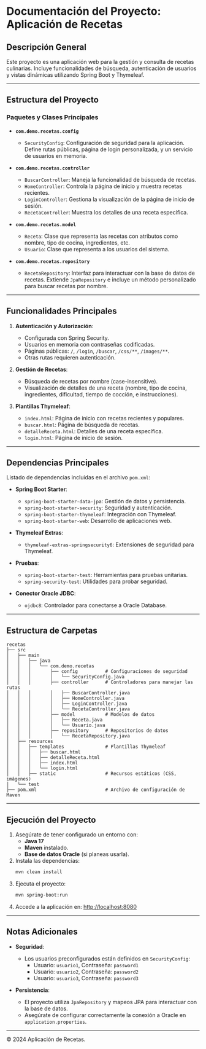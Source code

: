 
# Documentación del Proyecto: Aplicación de Recetas

## Descripción General
Este proyecto es una aplicación web para la gestión y consulta de recetas culinarias. Incluye funcionalidades de búsqueda, autenticación de usuarios y vistas dinámicas utilizando Spring Boot y Thymeleaf.

---

## Estructura del Proyecto

### Paquetes y Clases Principales
- **`com.demo.recetas.config`**
  - `SecurityConfig`: Configuración de seguridad para la aplicación. Define rutas públicas, página de login personalizada, y un servicio de usuarios en memoria.

- **`com.demo.recetas.controller`**
  - `BuscarController`: Maneja la funcionalidad de búsqueda de recetas.
  - `HomeController`: Controla la página de inicio y muestra recetas recientes.
  - `LoginController`: Gestiona la visualización de la página de inicio de sesión.
  - `RecetaController`: Muestra los detalles de una receta específica.

- **`com.demo.recetas.model`**
  - `Receta`: Clase que representa las recetas con atributos como nombre, tipo de cocina, ingredientes, etc.
  - `Usuario`: Clase que representa a los usuarios del sistema.

- **`com.demo.recetas.repository`**
  - `RecetaRepository`: Interfaz para interactuar con la base de datos de recetas. Extiende `JpaRepository` e incluye un método personalizado para buscar recetas por nombre.

---

## Funcionalidades Principales
1. **Autenticación y Autorización**:
   - Configurada con Spring Security.
   - Usuarios en memoria con contraseñas codificadas.
   - Páginas públicas: `/`, `/login`, `/buscar`, `/css/**`, `/images/**`.
   - Otras rutas requieren autenticación.

2. **Gestión de Recetas**:
   - Búsqueda de recetas por nombre (case-insensitive).
   - Visualización de detalles de una receta (nombre, tipo de cocina, ingredientes, dificultad, tiempo de cocción, e instrucciones).

3. **Plantillas Thymeleaf**:
   - `index.html`: Página de inicio con recetas recientes y populares.
   - `buscar.html`: Página de búsqueda de recetas.
   - `detalleReceta.html`: Detalles de una receta específica.
   - `login.html`: Página de inicio de sesión.

---

## Dependencias Principales
Listado de dependencias incluidas en el archivo `pom.xml`:

- **Spring Boot Starter**:
  - `spring-boot-starter-data-jpa`: Gestión de datos y persistencia.
  - `spring-boot-starter-security`: Seguridad y autenticación.
  - `spring-boot-starter-thymeleaf`: Integración con Thymeleaf.
  - `spring-boot-starter-web`: Desarrollo de aplicaciones web.

- **Thymeleaf Extras**:
  - `thymeleaf-extras-springsecurity6`: Extensiones de seguridad para Thymeleaf.

- **Pruebas**:
  - `spring-boot-starter-test`: Herramientas para pruebas unitarias.
  - `spring-security-test`: Utilidades para probar seguridad.

- **Conector Oracle JDBC**:
  - `ojdbc8`: Controlador para conectarse a Oracle Database.

---

## Estructura de Carpetas
```
recetas
├── src
│   ├── main
│   │   ├── java
│   │   │   └── com.demo.recetas
│   │   │       ├── config          # Configuraciones de seguridad
│   │   │       │   └── SecurityConfig.java
│   │   │       ├── controller      # Controladores para manejar las rutas
│   │   │       │   ├── BuscarController.java
│   │   │       │   ├── HomeController.java
│   │   │       │   ├── LoginController.java
│   │   │       │   └── RecetaController.java
│   │   │       ├── model           # Modelos de datos
│   │   │       │   ├── Receta.java
│   │   │       │   └── Usuario.java
│   │   │       ├── repository      # Repositorios de datos
│   │   │       │   └── RecetaRepository.java
│   ├── resources
│   │   ├── templates               # Plantillas Thymeleaf
│   │   │   ├── buscar.html
│   │   │   ├── detalleReceta.html
│   │   │   ├── index.html
│   │   │   └── login.html
│   │   ├── static                  # Recursos estáticos (CSS, imágenes)
│   └── test
├── pom.xml                         # Archivo de configuración de Maven
```

---

## Ejecución del Proyecto
1. Asegúrate de tener configurado un entorno con:
   - **Java 17**
   - **Maven** instalado.
   - **Base de datos Oracle** (si planeas usarla).
2. Instala las dependencias:
   ```bash
   mvn clean install
   ```
3. Ejecuta el proyecto:
   ```bash
   mvn spring-boot:run
   ```
4. Accede a la aplicación en: [http://localhost:8080](http://localhost:8080)

---

## Notas Adicionales
- **Seguridad**:
  - Los usuarios preconfigurados están definidos en `SecurityConfig`:
    - Usuario: `usuario1`, Contraseña: `password1`
    - Usuario: `usuario2`, Contraseña: `password2`
    - Usuario: `usuario3`, Contraseña: `password3`

- **Persistencia**:
  - El proyecto utiliza `JpaRepository` y mapeos JPA para interactuar con la base de datos.
  - Asegúrate de configurar correctamente la conexión a Oracle en `application.properties`.

---

© 2024 Aplicación de Recetas.
